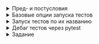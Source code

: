 
<details>
  <summary>Пред- и постусловия</summary>
  
## Пред- и постусловия:

Я не буду заострять внимание на этих понятиях, так как они уже нам знакомы из теории тестирования, лишь вкратце скажу:


- Предусловие - то, что будет выполнено перед запуском теста.
- Постусловие - то, что будет выполнено после прохождения теста.

Самый простой пример использования пред и постусловий - это вынос инициализации драйвера в предусловие и закрытие браузера в постусловие

Но перед реализацией примера давайте посмотрим, какие методы отвечают за `пред` и `пост-условия`:

- `setup()` - все, что находится внутри метода, будет выполнено перед запуском каждого теста внутри класса.
- `teardown()` - все, что находится внутри метода, будет выполнено после завершение каждого теста внутри класса

Структура будет выглядеть следующим образом:


```

class TestLogin: # Название тестового класса
		
     def setup(): # Пред-условие для тестов внутри класса
	  pass

     # Тут пишутся тесты

     def teardown(): # Пост-условие для тестов внутри класса
	  pass

```
Т.е по сути своей это обертка для наших тестов.
Давайте теперь реализуем вынос инициализации драйвера в `setup()`, а закрытие браузера вынесем в `teardown()`


```

class TestLogin: # Название тестового класса

    def setup(self): # Пред-условие для тестов внутри класса
        self.service = Service(ChromeDriverManager().install())
        self.driver = webdriver.Chrome(service=self.service)

    # Тут пишутся тесты

    def teardown(self): # Пост-условие для тестов внутри класса
        self.driver.close() # Закрытие браузера


```       
        
Ну а теперь добавим простейший тест на открытие страницы


```

class TestLogin: # Название тестового класса

    def setup(self):
	print("Выполняюсь до теста")
        self.service = Service(ChromeDriverManager().install())
        self.driver = webdriver.Chrome(service=self.service)

    def test_open_login_page(self):
        self.driver.get("https://demoqa.com/login")
        assert self.driver.current_url == "https://demoqa.com/login", "Ошибка"

    def teardown(self):
        self.driver.close()
	print("Выполняюсь после теста")
	
	
```

Принты добавлены, чтобы в терминале было явно видно, что до и после теста все работает, теперь просто запустим его нажав на кнопку `play` напротив теста. Все работает)

Но в случае, если мы запустим тест через терминал командой `pytest test_login.py`, то увидим, что наши принты не печатаются в терминале. Как этого избежать рассматривается в следующей главе.

</details>

<details>
<summary>Базовые опции запуска тестов</summary>	
	
## Базовые опции запуска тестов:
	
У pytest существует множество параметров для запуска, и они очень полезны, но в этой главе мы изучим 2 базовых.
- `-s` - данный параметр как раз будет отображать принты, которые прописаны в коде
- `-v` - данный параметр будет предоставлять расширенный лог запуска тестов


Давайте к примерам:


1. Пример с принтами в коде `(- s)`
	
```	

class TestLogin: # Название тестового класса

    def setup(self):
        print("Выполняюсь до теста")
        self.service = Service(ChromeDriverManager().install())
        self.driver = webdriver.Chrome(service=self.service)

    def test_open_login_page(self):
        self.driver.get("https://demoqa.com/login")
        assert self.driver.current_url == "https://demoqa.com/login", "Ошибка"

    def teardown(self):
        self.driver.close()
        print("Выполняюсь после теста")	
	
</details>

```

Запустим тест с использованием параметра `-s`

```
pytest test_login.py -s

```
В результате, мы увидим наш заветный принт

```

platform darwin -- Python 3.10.5, pytest - 7.2.0, pluggy-1.0.0
rootdir: /User/Mila/PytestClasses/1_Module_Pytest/lesson_2
collected 1 item

______________________________________
test_login.py Выполняюсь до теста    !
                                     !
Выполняюсь после теста               !
______________________________________

	
	
```

2. Пример расширения лога (- v)

Давайте запустим тест, используя стандартную команду

```

  pytest test_login.py

		
```

В результате получаем такой лог:

```

---------------------------------------------------------------------------------------------------------------------------------------
----------------------------------------------------------------------------------------------------------------------------------------
(venv) -> lesson_2 pytest test_login.ry -s
zsh: /opt/homebrew/bin/pytest: bad interpreter: /opt/homebrew/opt/python@3.8: no such file or directory
----------------------------------------------------------------------------------------------------------------------------------------
test_login.py Выполняюсь до теста
Выполняюсь после теста

		
```
А теперь запусти тест, используя параметр -v

```

  pytest test_login.py -v

		
```

В результате мы увидим то, какой тест запускаем, к какому классу он относится и статус выполнения теста

Как итог, я рекомендую использовать оба параметра и запускать тесты таким образом:

```

  pytest test_login.py -s -v

		
```
или
```

  pytest test_login.py -sv

		
```

</details>

<details>
<summary>Запуск тестов по их названию</summary>	
	
## Запуск тестов по их названию:

Часто есть необходимость запустить какой-то конкретный тест, а не кучу, соответственно, было бы здорово иметь такую возможность, и она есть)

Чтобы запустить тест по его названию, используйте опцию -k при запуске pytest.
Давайте рассмотрим пример, в котором у нас есть два следующих теста:

```

class TestLogin: # Название тестового класса

    def setup(self):
        print("Выполняюсь до теста")
        self.service = Service(ChromeDriverManager().install())
        self.driver = webdriver.Chrome(service=self.service)
	self.driver.get("https://demoqa.com/login")

    def test_open_login_page(self):
        assert self.driver.current_url == "https://demoqa.com/login", "Ошибка"
	
    def test_check_availiability_after_refresh(self):
        self.driver.refresh()
        assert "Заголовок страницы" in self.driver.page_source, "Страница не загрузилась"

    def teardown(self):
        self.driver.close()
        print("Выполняюсь после теста")
	
```
Но нам нужно запустить конкретный тест, к примеру, test_open_login_page, тогда для этого мы просто передаем название теста в качестве аргумента опции -k:

```

  pytest -k "test_open_login_page"

		
```

pytest -k "test_open_login_page"

</details>

<details>
  <summary>Дебаг тестов через pytest</summary>
  
## Дебаг тестов через pytest:

В pytest для дебага тестов я рекомендую использовать встроенный метод:
- `pytest.set_trace()` - данный метод служит брейкпоинтом

Использование `pytest.set_trace()` в коде максимально простое, вы просто вставляете эту строчку там, где хотите остановить выполнение теста.

Но перед этим необходимо импортировать pytest в файл с нашими тестами:

```
import pytest
```
Пример использования `pytest.set_trace()`

```
import pytest

from selenium import webdriver
from selenium.webdriver.chrome.service import Service
from webdriver_manager.chrome import ChromeDriverManager


class TestLogin: # Название тестового класса

    def setup(self):
        print("Выполняюсь до теста")
        self.service = Service(ChromeDriverManager().install())
        self.driver = webdriver.Chrome(service=self.service)

    def test_open_login_page(self):
        self.driver.get("https://demoqa.com/login")
	login_field = self.driver.find_element("xpath", "//input[@id='userName']")
	pytest.set_trace() # Включаем дебаг
	login_field.send_keys("Alexey")
        assert login_field.get_attribute("value") == "Alexey", "Некорректный логин"
		
    def teardown(self):
        self.driver.close()
	print("Выполняюсь после теста")
```
После того, как мы запустим тест, он в обычном режиме начнет свое выполнение, но остановится в том месте, где мы прописали `pytest.set_trace()`

После остановки теста, в терминале появится интерфейс управления дебагом, тут все просто, не пугайтесь)

```
>/Users/Mila/Pytest02/lesson02
-> login_field.send_keys("Mila")

(Pdb)

```

Тут важно понять ЧТО мы с вами видим!
- В первой строке мы видим исполняемый файл (файл с тестами)
- Во второй строке видим следующий шаг теста (он даже обозначается стрелочкой next), который идет после установленного нами `pytest.set_trace()`
- (Pdb) - строка ввода нашего дебагера

Теперь, чтобы двигаться в режиме дебага, можно использовать 2 способа:

1. Написать next в терминале, это переход на следующую строчку кода в нашем тесте.
Соответственно, выполнится шаг `login_field.send_keys(”Mila”)` и будет предложен следующий шаг:

```
-> login_field.send_keys("Mila")
(Pdb) next
> /Users/Mila/.../lrsson02/test_login_page2.py(16)
-> assert login_field.get_attribute("value") = "Mila", "Некорректный логин"

(Pdb)
```
2. Скопировать нужную строчку кода и вставить в терминал, более гибкий способ, потому что мы можем писать любой код, что в некоторых случаях поможет найти решение или гибко определить проблему.

```
-> login_field.send_keys("Mila")
(Pdb) assert login_field..get_attribute("value") = "Mila", "Некорректный логин"

(Pdb)
```

После того, как вы закончили с дебагом, необходимо остановить дебаг режим, и это можно сделать просто прописав exit.

</details>

<details>
  <summary>Задание</summary>
  
## Задание 1:

Основываясь на изученных темах, выполнить следующее задание:
1. Создать тестовый файл
2. В методе `setup()`
- Инициализировать драйвер
- Сгенерировать рандомный логин с доменом @yandex.ru
- Сгенерировать рандомный пароль
3. Написать тест, который вводит данные в соответствующие поля формы регистрации на сайте: https://www.freeconferencecall.com/

<details>











